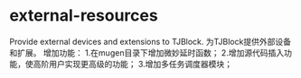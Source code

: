 # external-resources

Provide external devices and extensions to TJBlock.
为TJBlock提供外部设备和扩展。
增加功能：
    1.在mugen目录下增加微妙延时函数；
    2.增加源代码插入功能，使高阶用户实现更高级的功能；
    3.增加多任务调度器模块；